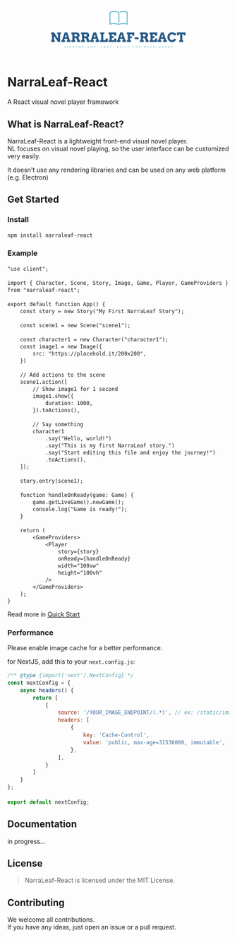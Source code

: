 ![](./docs/nlr-logo-md.png)

# NarraLeaf-React

A React visual novel player framework

## What is NarraLeaf-React?

NarraLeaf-React is a lightweight front-end visual novel player.  
NL focuses on visual novel playing, so the user interface can be customized very easily.

It doesn't use any rendering libraries and can be used on any web platform (e.g. Electron)

## Get Started

### Install

```bash
npm install narraleaf-react
```

### Example

```tsx
"use client";

import { Character, Scene, Story, Image, Game, Player, GameProviders } from "narraleaf-react";

export default function App() {
    const story = new Story("My First NarraLeaf Story");

    const scene1 = new Scene("scene1");

    const character1 = new Character("character1");
    const image1 = new Image({
        src: "https://placehold.it/200x200",
    })

    // Add actions to the scene
    scene1.action([
        // Show image1 for 1 second
        image1.show({
            duration: 1000,
        }).toActions(),

        // Say something
        character1
            .say("Hello, world!")
            .say("This is my first NarraLeaf story.")
            .say("Start editing this file and enjoy the journey!")
            .toActions(),
    ]);

    story.entry(scene1);

    function handleOnReady(game: Game) {
        game.getLiveGame().newGame();
        console.log("Game is ready!");
    }

    return (
        <GameProviders>
            <Player
                story={story}
                onReady={handleOnReady}
                width="100vw"
                height="100vh"
            />
        </GameProviders>
    );
}
```

Read more in [Quick Start](./docs/quick-start.md)

### Performance

Please enable image cache for a better performance.

for NextJS, add this to your `next.config.js`:

```js
/** @type {import('next').NextConfig} */
const nextConfig = {
    async headers() {
        return [
            {
                source: '/YOUR_IMAGE_ENDPOINT/(.*)', // ex: /static/images/(.*)
                headers: [
                    {
                        key: 'Cache-Control',
                        value: 'public, max-age=31536000, immutable',
                    },
                ],
            }
        ]
    }
};

export default nextConfig;
```

## Documentation

in progress...

## License

> NarraLeaf-React is licensed under the MIT License.

## Contributing

We welcome all contributions.  
If you have any ideas, just open an issue or a pull request.


